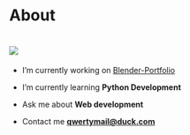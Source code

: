 # About
<h1 alight="center">
<img src="https://github.com/QwertyIsCoding/QwertyIsCoding/blob/main/Untitled.gif?raw=true">
 </h1>

- I’m currently working on [Blender-Portfolio](https://github.com/QwertyIsCoding/Blender-Portfolio)

- I’m currently learning **Python Development**

- Ask me about **Web development**

- Contact me **qwertymail@duck.com**

